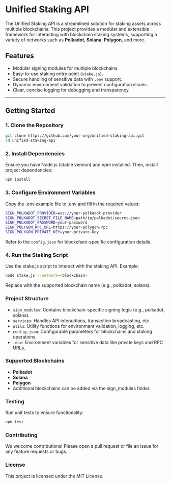 # Unified Staking API

The Unified Staking API is a streamlined solution for staking assets across multiple blockchains. This project provides a modular and extensible framework for interacting with blockchain staking systems, supporting a variety of networks such as **Polkadot**, **Solana**, **Polygon**, and more.

## Features

- Modular signing modules for multiple blockchains.
- Easy-to-use staking entry point (`stake.js`).
- Secure handling of sensitive data with `.env` support.
- Dynamic environment validation to prevent configuration issues.
- Clear, concise logging for debugging and transparency.

---

## Getting Started

### 1. Clone the Repository
```bash
git clone https://github.com/your-org/unified-staking-api.git
cd unified-staking-api
```


### 2. Install Dependencies
Ensure you have Node.js (stable version) and npm installed. Then, install project dependencies:

```bash
npm install
```

### 3. Configure Environment Variables
Copy the .env.example file to .env and fill in the required values:
```bash
SIGN_POLKADOT_PROVIDER=wss://your-polkadot-provider
SIGN_POLKADOT_SECRET_FILE_NAME=path/to/polkadot/secret.json
SIGN_POLKADOT_PASSWORD=your-password
SIGN_POLYGON_RPC_URL=https://your-polygon-rpc
SIGN_POLYGON_PRIVATE_KEY=your-private-key
```
Refer to the ```config.json``` for blockchain-specific configuration details.

### 4. Run the Staking Script
Use the stake.js script to interact with the staking API. Example:
```bash
node stake.js --network=<blockchain>
```
Replace <blockchain> with the supported blockchain name (e.g., polkadot, solana).

### Project Structure
- ```sign_modules```: Contains blockchain-specific signing logic (e.g., polkadot, solana).
- ```services```: Handles API interactions, transaction broadcasting, etc.
- ```utils```: Utility functions for environment validation, logging, etc.
- ```config.json```: Configurable parameters for blockchains and staking operations.
- ```.env```: Environment variables for sensitive data like private keys and RPC URLs.

### Supported Blockchains
- **Polkadot**
- **Solana**
- **Polygon**
- Additional blockchains can be added via the sign_modules folder.

### Testing
Run unit tests to ensure functionality:
```bash
npm test
```

### Contributing
We welcome contributions! Please open a pull request or file an issue for any feature requests or bugs.

### License
This project is licensed under the MIT License.